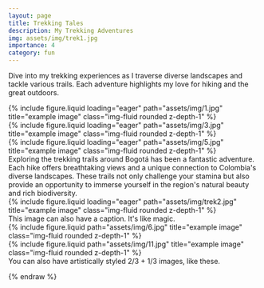 ```yaml
---
layout: page
title: Trekking Tales
description: My Trekking Adventures
img: assets/img/trek1.jpg
importance: 4
category: fun
---
```


Dive into my trekking experiences as I traverse diverse landscapes and tackle various trails. Each adventure highlights my love for hiking and the great outdoors.

<div class="row">
    <div class="col-sm mt-3 mt-md-0">
        {% include figure.liquid loading="eager" path="assets/img/1.jpg" title="example image" class="img-fluid rounded z-depth-1" %}
    </div>
    <div class="col-sm mt-3 mt-md-0">
        {% include figure.liquid loading="eager" path="assets/img/3.jpg" title="example image" class="img-fluid rounded z-depth-1" %}
    </div>
    <div class="col-sm mt-3 mt-md-0">
        {% include figure.liquid loading="eager" path="assets/img/5.jpg" title="example image" class="img-fluid rounded z-depth-1" %}
    </div>
</div>
<div class="caption">
    Exploring the trekking trails around Bogotá has been a fantastic adventure. Each hike offers breathtaking views and a unique connection to Colombia's diverse landscapes. These trails not only challenge your stamina but also provide an opportunity to immerse yourself in the region's natural beauty and rich biodiversity.
</div>
<div class="row">
    <div class="col-sm mt-3 mt-md-0">
        {% include figure.liquid loading="eager" path="assets/img/trek2.jpg" title="example image" class="img-fluid rounded z-depth-1" %}
    </div>
</div>
<div class="caption">
    This image can also have a caption. It's like magic.
</div>


<div class="row justify-content-sm-center">
    <div class="col-sm-8 mt-3 mt-md-0">
        {% include figure.liquid path="assets/img/6.jpg" title="example image" class="img-fluid rounded z-depth-1" %}
    </div>
    <div class="col-sm-4 mt-3 mt-md-0">
        {% include figure.liquid path="assets/img/11.jpg" title="example image" class="img-fluid rounded z-depth-1" %}
    </div>
</div>
<div class="caption">
    You can also have artistically styled 2/3 + 1/3 images, like these.
</div>

{% endraw %}
